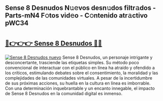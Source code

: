 ## Sense 8 Desnudos N𝚞𝚎vos desn𝚞dos filtr𝚊dos - Parts-mN4 F𝚘tos vid𝚎o - C𝚘ntenido atr𝚊ctivo pWC34

# <h2><a href="http://mb605vd.tromn.icu/?c=Sense+8+Desnudos">🔗👉👉👉 Sense 8 Desnudos 🔗🔗</a></h2>

[![Sense 8 Desnudos nuevo](https://i.imgur.com/pEAQMta.gif)](http://mb605vd.tromn.icu/?c=Sense+8+Desnudos)
Sense 8 Desnudos, un personaje intrigante y desconcertante, trasciende las etiquetas simples. Su método poco convencional de interactuar con el público en línea ha atraído y ofendido a los críticos, estimulando debates sobre el consentimiento, la moralidad y las complejidades de las comunidades virtuales. A pesar de la incertidumbre de sus próximas acciones, su huella en la cultura en línea es imborrable. Con una determinación inquebrantable y un encanto innegable, el impacto de Sense 8 Desnudos en la comunidad digital es inmenso.

